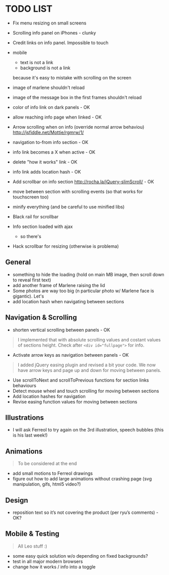TODO LIST
========


- Fix menu resizing on small screens
- Scrolling info panel on iPhones - clunky 
- Credit links on info panel. Impossible to touch

- mobile 
	- text is not a link
	- background is not a link 

	because it's easy to mistake with scrolling on the screen





- image of marlene shouldn't reload 
- image of the message box in the first frames shouldn't reload

- color of info link on dark panels - OK
- allow reaching info page when linked - OK
- Arrow scrolling when on info (override normal arrow behaviou)
	http://jsfiddle.net/Mottie/rgmrw/1/

- navigation to-from info section - OK
- info link becomes a X when active - OK
- delete "how it works" link - OK
- info link adds location hash - OK

- Add scrollbar on info section
	http://rocha.la/jQuery-slimScroll/ - OK
- move between section with scrolling events (so that works for touchscreen too)
- minify everything (and be careful to use minified libs)

- Black rail for scrollbar
- Info section loaded with ajax 
	- so there's 
- Hack scrollbar for resizing (otherwise is problema)

General
------

- something to hide the loading (hold on main MB image, then scroll down to reveal first text)
- add another frame of Marlene raising the lid
- Some photos are way too big (n particular photo w/ Marlene face is gigantic). Let's 
- add location hash when navigating between sections

Navigation & Scrolling
--------

- shorten vertical scrolling between panels - OK
>I implemented that with absolute scrolling values and costant values of sections height. Check after `<div id="fullpage">` for info. 
- Activate arrow keys as navigation between panels - OK
>I added jQuery easing plugin and revised a bit your code. We now have arrow keys and page up and down for moving between panels. 
- Use scrollToNext and scrollToPrevious functions for section links behaviours
- Detect mouse wheel and touch scrolling for moving between sections
- Add location hashes for navigation
- Revise easing function values for moving between sections

Illustrations
-----------

- I will ask Ferreol to try again on the 3rd illustration, speech bubbles (this is his last week!)

Animations
---------
>To be considered at the end

- add small motions to Ferreol drawings
- figure out how to add large animations without crashing page (svg manipulation, gifs, html5 video?)

Design
---------

- reposition text so it’s not covering the product (per ryu’s comments) - OK? 

Mobile & Testing
-------

>All Leo stuff :)

- some easy quick solution w/o depending on fixed backgrounds?
- test in all major modern browsers
- change how it works / info into a toggle